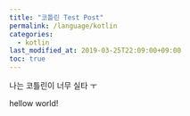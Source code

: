 ```yaml
---
title: "코틀린 Test Post"
permalink: /language/kotlin
categories: 
  - kotlin
last_modified_at: 2019-03-25T22:09:00+09:00
toc: true
---
```


나는 코틀린이 너무 실타 ㅜ

hellow world!